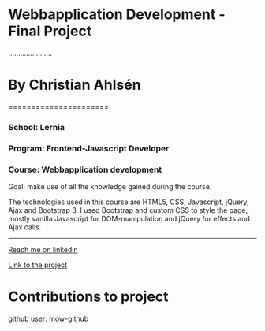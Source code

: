 # Webbapplication Development - Final Project
......................
# By Christian Ahlsén
======================
### School: Lernia
### Program: Frontend-Javascript Developer
### Course: Webbapplication development

Goal: make use of all the knowledge gained during the course.

The technologies used in this course are HTML5, CSS, Javascript, jQuery, Ajax and Bootstrap 3.
I used Bootstrap and custom CSS to style the page, mostly vanilla Javascript for DOM-manipulation and jQuery for effects and Ajax calls.

****
[Reach me on linkedin](https://www.linkedin.com/in/christian-fujimaki-ahlsen-77701766?trk=nav_responsive_tab_profile)

[Link to the project](https://aknotofknots.github.io/Webbapplikationsutveckling-slutprojekt/)

# Contributions to project
[github user: mow-github](https://github.com/mow-github)
